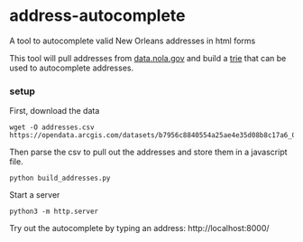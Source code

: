 # address-autocomplete
A tool to autocomplete valid New Orleans addresses in html forms

This tool will pull addresses from [data.nola.gov](https://data.nola.gov/Geographic-Base-Layers/Addresses/s4ns-ak5d) and build a [trie](https://en.wikipedia.org/wiki/Trie) that can be used to autocomplete addresses.


### setup

First, download the data
```
wget -O addresses.csv https://opendata.arcgis.com/datasets/b7956c8840554a25ae4e35d08b8c17a6_0.csv
```

Then parse the csv to pull out the addresses and store them in a javascript file.
```
python build_addresses.py
```

Start a server
```
python3 -m http.server
```

Try out the autocomplete by typing an address: http://localhost:8000/



